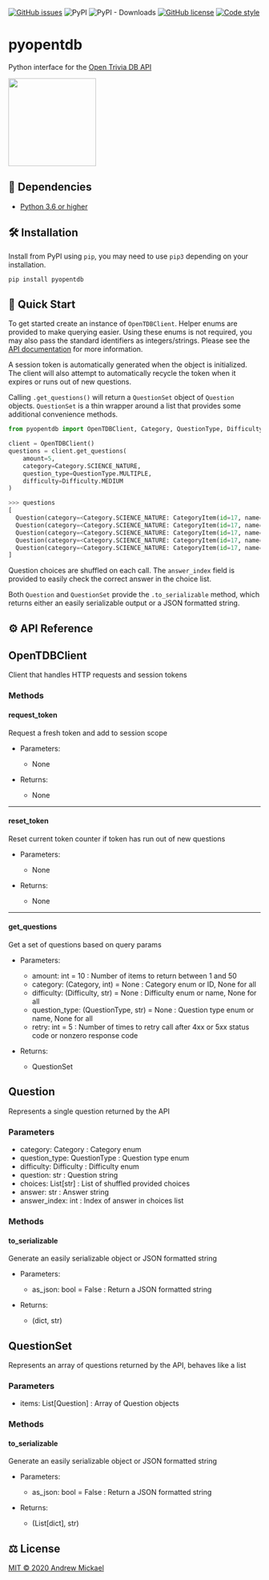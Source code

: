 [![GitHub issues](https://img.shields.io/github/issues/amickael/pyopentdb)](https://github.com/amickael/pyopentdb/issues)
![PyPI](https://img.shields.io/pypi/v/pyopentdb?color=blue)
![PyPI - Downloads](https://img.shields.io/pypi/dw/pyopentdb?color=red)
[![GitHub license](https://img.shields.io/github/license/amickael/pyopentdb?color=purple)](https://github.com/amickael/pyopentdb/blob/master/LICENSE)
[![Code style](https://img.shields.io/badge/code%20style-black-black)](https://github.com/psf/black)

# pyopentdb
Python interface for the [Open Trivia DB API](https://opentdb.com/api_config.php)

<img src="https://opentdb.com/images/logo.png" height="175">

## 👶 Dependencies
* [Python 3.6 or higher](https://www.python.org/downloads/)

## 🛠️ Installation
Install from PyPI using `pip`, you may need to use `pip3` depending on your installation.
```sh
pip install pyopentdb
```

## 🚀 Quick Start
To get started create an instance of `OpenTDBClient`. Helper enums are provided to make querying easier. Using these enums is not required, you may also pass the standard identifiers as integers/strings. Please see the [API documentation](https://opentdb.com/api_config.php) for more information.



A session token is automatically generated when the object is initialized. The client will also attempt to automatically recycle the token when it expires or runs out of new questions.

Calling `.get_questions()` will return a `QuestionSet` object of `Question` objects. `QuestionSet` is a thin wrapper around a list that provides some additional convenience methods.

```python
from pyopentdb import OpenTDBClient, Category, QuestionType, Difficulty

client = OpenTDBClient()
questions = client.get_questions(
    amount=5,
    category=Category.SCIENCE_NATURE,
    question_type=QuestionType.MULTIPLE,
    difficulty=Difficulty.MEDIUM
)
```

```python
>>> questions
[
  Question(category=<Category.SCIENCE_NATURE: CategoryItem(id=17, name='Science & Nature')>, question_type=<QuestionType.MULTIPLE: 'multiple'>, difficulty=<Difficulty.MEDIUM: 'medium'>, question='All the following metal elements are liquids at or near room temperature EXCEPT:', choices=['Mercury', 'Caesium', 'Gallium', 'Beryllium'], answer='Beryllium', answer_index=3),
  Question(category=<Category.SCIENCE_NATURE: CategoryItem(id=17, name='Science & Nature')>, question_type=<QuestionType.MULTIPLE: 'multiple'>, difficulty=<Difficulty.MEDIUM: 'medium'>, question='The medical condition osteoporosis affects which part of the body?', choices=['Skin', 'Heart', 'Brain', 'Bones'], answer='Bones', answer_index=3),
  Question(category=<Category.SCIENCE_NATURE: CategoryItem(id=17, name='Science & Nature')>, question_type=<QuestionType.MULTIPLE: 'multiple'>, difficulty=<Difficulty.MEDIUM: 'medium'>, question='About how old is Earth?', choices=['4.5 Billion Years', '3.5 Billion Years', '5.5 Billion Years', '2.5 Billion Years'], answer='4.5 Billion Years', answer_index=0),
  Question(category=<Category.SCIENCE_NATURE: CategoryItem(id=17, name='Science & Nature')>, question_type=<QuestionType.MULTIPLE: 'multiple'>, difficulty=<Difficulty.MEDIUM: 'medium'>, question='What do you study if you are studying entomology?', choices=['the Brain', 'Fish', 'Humans', 'Insects'], answer='Insects', answer_index=3),
  Question(category=<Category.SCIENCE_NATURE: CategoryItem(id=17, name='Science & Nature')>, question_type=<QuestionType.MULTIPLE: 'multiple'>, difficulty=<Difficulty.MEDIUM: 'medium'>, question='Which of the following men does not have a chemical element named after him?', choices=['Albert Einstein', 'Enrico Fermi', 'Sir Isaac Newton', 'Niels Bohr'], answer='Sir Isaac Newton', answer_index=2)
]
```

Question choices are shuffled on each call. The `answer_index` field is provided to easily check the correct answer in the choice list.

Both `Question` and `QuestionSet` provide the `.to_serializable` method, which returns either an easily serializable output or a JSON formatted string.

## ⚙️ API Reference

## OpenTDBClient
Client that handles HTTP requests and session tokens

### Methods

#### request_token
Request a fresh token and add to session scope

* Parameters:
  * None

* Returns:
  * None

---

#### reset_token
Reset current token counter if token has run out of new questions

* Parameters:
  * None

* Returns:
  * None
  
---
 
#### get_questions
Get a set of questions based on query params

* Parameters:
  * amount: int = 10 : Number of items to return between 1 and 50
  * category: (Category, int) = None : Category enum or ID, None for all
  * difficulty: (Difficulty, str) = None : Difficulty enum or name, None for all
  * question_type: (QuestionType, str) = None : Question type enum or name, None for all
  * retry: int = 5 : Number of times to retry call after 4xx or 5xx status code or nonzero response code

* Returns:
  * QuestionSet

## Question
Represents a single question returned by the API

### Parameters
* category: Category : Category enum
* question_type: QuestionType : Question type enum
* difficulty: Difficulty : Difficulty enum
* question: str : Question string
* choices: List[str] : List of shuffled provided choices
* answer: str : Answer string
* answer_index: int : Index of answer in choices list

### Methods

#### to_serializable
Generate an easily serializable object or JSON formatted string

* Parameters:
  * as_json: bool = False : Return a JSON formatted string
  
* Returns:
  * (dict, str)

## QuestionSet
Represents an array of questions returned by the API, behaves like a list

### Parameters
* items: List[Question] : Array of Question objects

### Methods

#### to_serializable
Generate an easily serializable object or JSON formatted string

* Parameters:
  * as_json: bool = False : Return a JSON formatted string
  
* Returns:
  * (List[dict], str)


## ⚖️ License
[MIT © 2020 Andrew Mickael](https://github.com/amickael/pyopentdb/blob/master/LICENSE)
